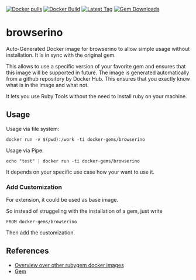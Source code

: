 [![Docker pulls](https://img.shields.io/docker/pulls/rubygem/browserino.svg)](https://hub.docker.com/r/rubygem/browserino/)
[![Docker Build](https://img.shields.io/docker/automated/rubygem/browserino.svg)](https://hub.docker.com/r/rubygem/browserino/)
[![Latest Tag](https://img.shields.io/github/tag/docker-rubygem/browserino.svg)](https://hub.docker.com/r/rubygem/browserino/)
[![Gem Downloads](https://img.shields.io/gem/dt/browserino.svg)](https://rubygems.org/gems/browserino/)
# browserino

Auto-Generated Docker image for browserino to allow simple usage without installation.
It is in sync with the original gem.

This allows to use a specific version of your favorite gem and ensures that this image will be supported in future.
The image is generated automatically from a github repository by Docker Hub.
This ensures that you exactly know what is in the image and what not.

It lets you use Ruby Tools without the need to install ruby on your machine.

## Usage

Usage via file system:

`docker run -v $(pwd):/work -ti docker-gems/browserino`

Usage via Pipe:

`echo "test" | docker run -ti docker-gems/browserino`

It depends on your specific use case how your want to use it.

### Add Customization

For extension, it could be used as base image.

So instead of struggeling with the installation of a gem, just write

`FROM docker-gems/browserino`

Then add the customization.

## References

 - [Overview over other rubygem docker images](https://github.com/thinkbot/docker-rubygem)
 - [Gem](https://rubygems.org/gems/browserino/)
